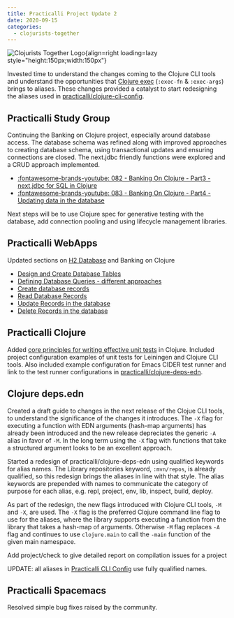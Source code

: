 ```yaml
---
title: Practicalli Project Update 2
date: 2020-09-15
categories:
  - clojurists-together
---
```


![Clojurists Together Logo](https://raw.githubusercontent.com/practicalli/graphic-design/live/buttons/practicalli-clojurists-together-button.svg){align=right loading=lazy style="height:150px;width:150px"}

Invested time to understand the changes coming to the Clojure CLI tools and understand the opportunities that [Clojure exec](https://insideclojure.org/2020/09/04/clj-exec/) (`:exec-fn` & `:exec-args`) brings to aliases. These changes provided a catalyst to start redesigning the aliases used in [practicalli/clojure-cli-config](https://practical.li/clojure/clojure-spec/data/defining-specifications/#naming-fully-qualified-keywords).

<!-- more -->

## Practicalli Study Group
Continuing the Banking on Clojure project, especially around database access.  The database schema was refined along with improved approaches to creating database schema, using transactional updates and ensuring connections are closed.  The next.jdbc friendly functions were explored and a CRUD approach implemented.

- [:fontawesome-brands-youtube: 082 - Banking On Clojure - Part3 - next.jdbc for SQL in Clojure](https://youtu.be/sBdmwDUp1Ho)
- [:fontawesome-brands-youtube: 083 - Banking On Clojure - Part4 - Updating data in the database](https://youtu.be/DmYlNTe7Gds)

Next steps will be to use Clojure spec for generative testing with the database, add connection pooling and using lifecycle management libraries.


## Practicalli WebApps
Updated sections on [H2 Database](https://practical.li/clojure-webapps/relational-databases-and-sql/h2-database/) and Banking on Clojure

- [Design and Create Database Tables](https://practical.li/clojure-webapps/projects/banking-on-clojure/database-tables.html)
- [Defining Database Queries - different approaches](https://practical.li/clojure-webapps/projects/banking-on-clojure/database-queries.html)
- [Create database records](https://practical.li/clojure-webapps/projects/banking-on-clojure/create-records.html)
- [Read Database Records](https://practical.li/clojure-webapps/projects/banking-on-clojure/read-records.html)
- [Update Records in the database](https://practical.li/clojure-webapps/projects/banking-on-clojure/update-records.html)
- [Delete Records in the database](https://practical.li/clojure-webapps/projects/banking-on-clojure/delete-records.html)


## Practicalli Clojure
Added [core principles for writing effective unit tests](https://practical.li/clojure/testing/unit-testing/) in Clojure. Included project configuration examples of unit tests for Leiningen and Clojure CLI tools.  Also included example configuration for Emacs CIDER test runner and link to the test runner configurations in [practicalli/clojure-deps-edn](https://github.com/practicalli/clojure-deps-edn/tree/qualified-alias-keywords-and-new-flags).


## Clojure deps.edn
Created a draft guide to changes in the next release of the Clojue CLI tools, to understand the significance of the changes it introduces.  The `-X` flag for executing a function with EDN arguments (hash-map arguments) has already been introduced and the new release depreciates the generic `-A` alias in favor of `-M`.  In the long term using the `-X` flag with functions that take a structured argument looks to be an excellent approach.

Started a redesign of practicalli/clojure-deps-edn using qualified keywords for alias names.  The Library repositories keyword, `:mvn/repos`, is already qualified, so this redesign brings the aliases in line with that style.  The alias keywords are prepended with names to communicate the category of purpose for each alias, e.g. repl, project, env, lib, inspect, build, deploy.

As part of the redesign, the new flags introduced with Clojure CLI tools, `-M` and `-X`, are used.  The `-X` flag is the preferred Clojure command line flag to use for the aliases, where the library supports executing a function from the library that takes a hash-map of arguments.  Otherwise `-M` flag replaces `-A` flag and continues to use `clojure.main` to call the `-main` function of the given main namespace.

Add project/check to give detailed report on compilation issues for a project

UPDATE: all aliases in [Practicalli CLI Config](https://github.com/practicalli/clojure-cli-config) use fully qualified names.

## Practicalli Spacemacs
Resolved simple bug fixes raised by the community.
